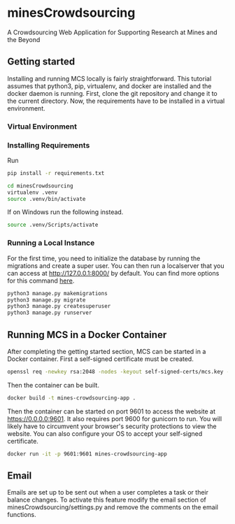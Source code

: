 # minesCrowdsourcing

A Crowdsourcing Web Application for Supporting Research at Mines and the Beyond


## Getting started
Installing and running MCS locally is fairly straightforward. This tutorial assumes that python3, pip, virtualenv, and docker are installed and the docker daemon is running. First, clone the git repository and change it to the current directory. Now, the requirements have to be installed in a virtual environment.
### Virtual Environment


### Installing Requirements
Run 
```bash
pip install -r requirements.txt
```

```bash
cd minesCrowdsourcing
virtualenv .venv
source .venv/bin/activate
```
If on Windows run the following instead.
```bash
source .venv/Scripts/activate
```

### Running a Local Instance
For the first time, you need to initialize the database by running the migrations and create a super user. You can then run a localserver that you can access at http://127.0.0.1:8000/ by default. You can find more options for this command [here](https://docs.djangoproject.com/en/3.0/ref/django-admin/#runserver).
```bash
python3 manage.py makemigrations
python3 manage.py migrate
python3 manage.py createsuperuser
python3 manage.py runserver 
```

## Running MCS in a Docker Container
After completing the getting started section, MCS can be started in a Docker container. First a self-signed certificate must be created. 
```bash
openssl req -newkey rsa:2048 -nodes -keyout self-signed-certs/mcs.key -x509 -days 365 -out self-signed-certs/mcs.crt
```
Then the container can be built.
```bash
docker build -t mines-crowdsourcing-app .
```
Then the container can be started on port 9601 to access the website at https://0.0.0.0:9601. It also requires port 9600 for gunicorn to run. You will likely have to circumvent your browser's security protections to view the website. You can also configure your OS to accept your self-signed certificate.
```bash
docker run -it -p 9601:9601 mines-crowdsourcing-app
```
## Email
Emails are set up to be sent out when a user completes a task or their balance changes. To activate this feature modify the email section of minesCrowdsourcing/settings.py and remove the comments on the email functions. 



